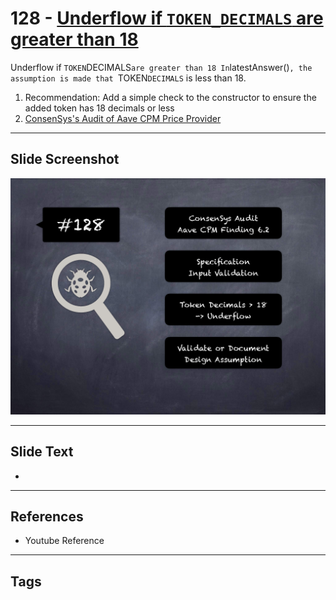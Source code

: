 
# 128 - [Underflow if `TOKEN_DECIMALS` are greater than 18](Underflow%20if%20`TOKEN_DECIMALS`%20are%20greater%20than%2018.md)

Underflow if `TOKEN`DECIMALS` are greater than 18 In `latestAnswer()`, the assumption is made that `TOKEN`DECIMALS` is less than 18.


1. Recommendation: Add a simple check to the constructor to ensure the added token has 18 decimals or less
2. [ConsenSys's Audit of Aave CPM Price Provider](https://consensys.net/diligence/audits/2020/05/aave-cpm-price-provider/#underflow-if-token-decimals-are-greater-than-18)


___
## Slide Screenshot
![128.png](../../images/8.%20Audit%20Findings%20201/128.png)
___
## Slide Text
- 
___
## References
- Youtube Reference
___
## Tags
